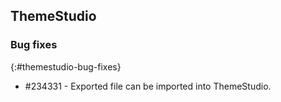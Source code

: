 ## ThemeStudio

### Bug fixes
{:#themestudio-bug-fixes}

* \#234331 - Exported file can be imported into ThemeStudio.
